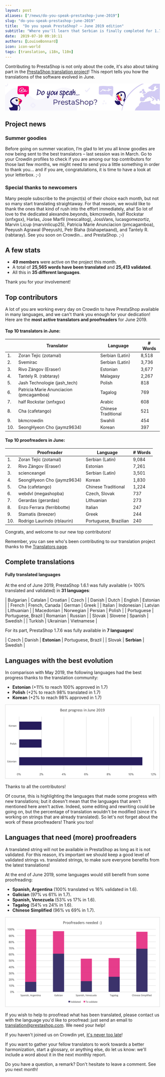 ```yaml
---
layout: post
aliases: ["/news/do-you-speak-prestashop-june-2019"]
slug: "do-you-speak-prestashop-june-2019"
title:  "Do you speak PrestaShop? – June 2019 edition"
subtitle: "Where you'll learn that Serbian is finally completed for 1.7.6"
date:  2019-07-10 09:10:11
authors: [LouiseBonnard]
icon: icon-world
tags: [translation, i18n, l10n]
---
```


Contributing to PrestaShop is not only about the code, it's also about taking part in the [PrestaShop translation project](https://crowdin.com/project/prestashop-official)! This report tells you how the translations of the software evolved in June.

![Crowdin Monthly banner](/assets/images/2019/01/Build-Crowdin-banner.jpg)

## Project news


### Summer goodies

Before going on summer vacation, I’m glad to let you all know goodies are now being sent to the best translators – last session was in March. Go to your Crowdin profiles to check if you are among our top contributors for those last few months, we might need to send you a little something in order to thank you… and if you are, congratulations, it is time to have a look at your letterbox. ;-)


### Special thanks to newcomers

Many people subscribe to the project(s) of their choice each month, but not so many start translating straightaway. For that reason, we would like to thank the ones that kind of rush into the effort immediately, aha! So lot of love to the dedicated alexandre.beyonds, bkmcrowdin, half Rockstar (snfxgsx), Harlas, Jose Marfil (mescalitog), JossVans, lucasgomezortiz, Marvin Licup (marvinlicup25), Patricia Marie Anunciacion (pmcagamboa), Peeyush Agrawal (Peeyush), Petr Blaha (blahapetaand), and Tantely R. (rabtaray). See you soon on Crowdin… and PrestaShop. ;-)


## A few stats
 
* **49 members** were active on the project this month.
* A total of **25,565 words have been translated** and **25,413 validated**.
* All this in **35 different languages**.
 
Thank you for your involvement!
 

## Top contributors
 
A lot of you are working every day on Crowdin to have PrestaShop available in many languages, and we can't thank you enough for your dedication! Here are the **most active translators and proofreaders** for June 2019.
 
#### Top 10 translators in June:
 
| |Translator | Language | # Words
|-|---------- | -------- | ----------------
 1. | Zoran Tejic (zotamal) | Serbian (Latin) | 8,518
 2. | Svemirac | Serbian (Latin) | 3,736
 3. | Rivo Zängov (Eraser) | Estonian | 3,677
 4. | Tantely R. (rabtaray) | Malagasy | 2,267
 5. | Jash Technologie (jash_tech) | Polish | 818
 6. | Patricia Marie Anunciacion (pmcagamboa) | Tagalog | 769
 7. | half Rockstar (snfxgsx) | Arabic | 608
 8. | Cha (cafetango) | Chinese Traditional | 521
 9. | bkmcrowdin | Swahili | 454
10. | SeongHyeon Cho (jaymz9634) | Korean | 397
 
 
#### Top 10 proofreaders in June:
 
| | Proofreader | Language | # Words
|-| ---------- | -------- | ----------------
 1. | Zoran Tejic (zotamal) | Serbian (Latin) | 9,084
 2. | Rivo Zängov (Eraser) | Estonian | 7,261
 3. | scienceangel | Serbian (Latin) | 3,501
 4. | SeongHyeon Cho (jaymz9634) | Korean | 1,830
 5. | Cha (cafetango) | Chinese Traditional | 1,224
 6. | webdvl (megashopba) | Czech, Slovak | 737
 7. | Gerardas (gerardas) | Lithuanian | 273
 8. | Enzo Ferrara (ferribbotte) | Italian | 247
 9. | Stamatis (breezer) | Greek | 244
10. | Rodrigo Laurindo (rblaurin) | Portuguese, Brazilian | 240

Congrats, and welcome to our new top contributors!
 
Remember, you can see who's been contributing to our translation project thanks to the [Translators page](http://translators.prestashop.com/).
 
 
## Complete translations
 
#### Fully translated languages
 
At the end of June 2019, PrestaShop 1.6.1 was fully available (= 100% translated and validated) in **31 languages**:
 
| Bulgarian | Catalan | Croatian | Czech |
| Danish | Dutch | English | Estonian |
| French | French, Canada | German | Greek |
| Italian | Indonesian | Latvian | Lithuanian |
| Macedonian | Norwegian | Persian | Polish |
| Portuguese | Portuguese, Brazil | Romanian | Russian |
| Slovak | Slovene | Spanish | Swedish |
| Turkish | Ukrainian | Vietnamese |
 
For its part, PrestaShop 1.7.6 was fully available in **7 languages**!
 
| Czech | Danish | **Estonian** | Portuguese, Brazil |
| Slovak | **Serbian** | Swedish |

 
## Languages with the best evolution
 
In comparison with May 2019, the following languages had the best progress thanks to the translation community:
 
* **Estonian** (+11% to reach 100% approved in 1.7)
* **Polish** (+2% to reach 98% translated in 1.7)
* **Korean** (+2% to reach 98% approved in 1.7)
 
![Best translation progress for June 2019](/assets/images/2019/07/Build-Crowdin-progress-June19.png)
 
Thanks to all the contributors!
 
Of course, this is highlighting the languages that made some progress with new translations; but it doesn't mean that the languages that aren't mentioned here aren't active. Indeed, some editing and rewriting could be going on, but the percentage of translation wouldn't be modified (since it's working on strings that are already translated). So let's not forget about the work of these proofreaders! Thank you too!
 
 
## Languages that need (more) proofreaders
 
A translated string will not be available in PrestaShop as long as it is not validated. For this reason, it’s important we should keep a good level of validated strings vs. translated strings, to make sure everyone benefits from the latest translations!
 
At the end of June 2019, some languages would still benefit from some proofreading:
 
* **Spanish, Argentina** (100% translated vs 16% validated in 1.6).
* **Galician** (97% vs 61% in 1.7).
* **Spanish, Venezuela** (53% vs 17% in 1.6).
* **Tagalog** (54% vs 24% in 1.6).
* **Chinese Simplified** (96% vs 69% in 1.7).
 
![Languages that need proofreading](/assets/images/2019/07/Build-Crowdin-proofreading-June19.png)
 
If you wish to help to proofread what has been translated, please contact us with the language you'd like to proofread: just send an email to translation@prestashop.com. We need your help! 
 
If you haven't joined us on Crowdin yet, [it's never too late](https://crowdin.com/project/prestashop-official)!
 
If you want to gather your fellow translators to work towards a better harmonization, start a glossary, or anything else, do let us know: we'll include a word about it in the next monthly report.
 
Do you have a question, a remark? Don't hesitate to leave a comment. See you next month!

